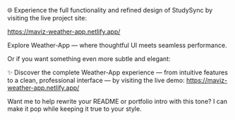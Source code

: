 🌐 Experience the full functionality and refined design of StudySync by visiting the live project site: 

https://maviz-weather-app.netlify.app/

Explore Weather-App — where thoughtful UI meets seamless performance.

Or if you want something even more subtle and elegant:

✨ Discover the complete  Weather-App experience — from intuitive features to a clean, professional interface — by visiting the live demo: https://maviz-weather-app.netlify.app/

Want me to help rewrite your README or portfolio intro with this tone? I can make it pop while keeping it true to your style.
